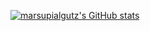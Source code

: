 [![marsupialgutz's GitHub stats](https://github-readme-stats.vercel.app/api?username=marsupialgutz)](https://github.com/anuraghazra/github-readme-stats)
